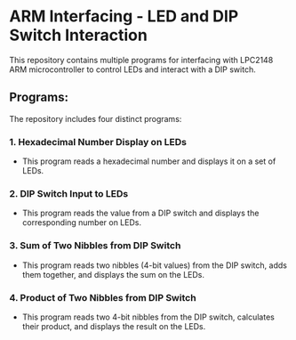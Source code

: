 # ARM Interfacing - LED and DIP Switch Interaction

This repository contains multiple programs for interfacing with LPC2148 ARM microcontroller to control LEDs and interact with a DIP switch.

## Programs:

The repository includes four distinct programs:

### 1. **Hexadecimal Number Display on LEDs**
   - This program reads a hexadecimal number and displays it on a set of LEDs.

### 2. **DIP Switch Input to LEDs**
   - This program reads the value from a DIP switch and displays the corresponding number on LEDs.

### 3. **Sum of Two Nibbles from DIP Switch**
   - This program reads two nibbles (4-bit values) from the DIP switch, adds them together, and displays the sum on the LEDs.

### 4. **Product of Two Nibbles from DIP Switch**
   - This program reads two 4-bit nibbles from the DIP switch, calculates their product, and displays the result on the LEDs.
